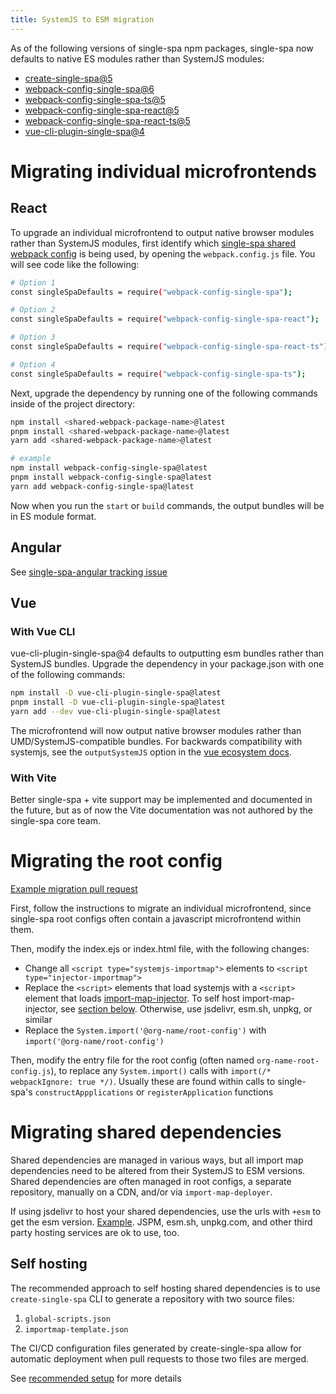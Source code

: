 ```yaml
---
title: SystemJS to ESM migration
---
```


As of the following versions of single-spa npm packages, single-spa now defaults to native ES modules rather than SystemJS modules:

- [create-single-spa@5](https://github.com/single-spa/create-single-spa/blob/main/packages/create-single-spa/CHANGELOG.md)
- [webpack-config-single-spa@6](https://github.com/single-spa/create-single-spa/blob/main/packages/webpack-config-single-spa/CHANGELOG.md)
- [webpack-config-single-spa-ts@5](https://github.com/single-spa/create-single-spa/blob/main/packages/webpack-config-single-spa-ts/CHANGELOG.md)
- [webpack-config-single-spa-react@5](https://github.com/single-spa/create-single-spa/blob/main/packages/webpack-config-single-spa-react/CHANGELOG.md)
- [webpack-config-single-spa-react-ts@5](https://github.com/single-spa/create-single-spa/blob/main/packages/webpack-config-single-spa-react-ts/CHANGELOG.md)
- [vue-cli-plugin-single-spa@4](https://github.com/single-spa/vue-cli-plugin-single-spa/releases/tag/v4.0.0)

# Migrating individual microfrontends

## React

To upgrade an individual microfrontend to output native browser modules rather than SystemJS modules, first identify which [single-spa shared webpack config](https://single-spa.js.org/docs/shared-webpack-configs) is being used, by opening the `webpack.config.js` file. You will see code like the following:

```sh
# Option 1
const singleSpaDefaults = require("webpack-config-single-spa");

# Option 2
const singleSpaDefaults = require("webpack-config-single-spa-react");

# Option 3
const singleSpaDefaults = require("webpack-config-single-spa-react-ts");

# Option 4
const singleSpaDefaults = require("webpack-config-single-spa-ts");
```

Next, upgrade the dependency by running one of the following commands inside of the project directory:

```sh
npm install <shared-webpack-package-name>@latest
pnpm install <shared-webpack-package-name>@latest
yarn add <shared-webpack-package-name>@latest

# example
npm install webpack-config-single-spa@latest
pnpm install webpack-config-single-spa@latest
yarn add webpack-config-single-spa@latest
```

Now when you run the `start` or `build` commands, the output bundles will be in ES module format.

## Angular

See [single-spa-angular tracking issue](https://github.com/single-spa/single-spa-angular/issues/534)

## Vue

### With Vue CLI

vue-cli-plugin-single-spa@4 defaults to outputting esm bundles rather than SystemJS bundles. Upgrade the dependency in your package.json with one of the following commands:

```sh
npm install -D vue-cli-plugin-single-spa@latest
pnpm install -D vue-cli-plugin-single-spa@latest
yarn add --dev vue-cli-plugin-single-spa@latest
```

The microfrontend will now output native browser modules rather than UMD/SystemJS-compatible bundles. For backwards compatibility with systemjs, see the `outputSystemJS` option in the [vue ecosystem docs](/docs/ecosystem-vue/#vue-cli-plugin-single-spa-configuration).

### With Vite

Better single-spa + vite support may be implemented and documented in the future, but as of now the Vite documentation was not authored by the single-spa core team.

# Migrating the root config

[Example migration pull request](https://github.com/react-microfrontends/root-config/pull/46/files)

First, follow the instructions to migrate an individual microfrontend, since single-spa root configs often contain a javascript microfrontend within them.

Then, modify the index.ejs or index.html file, with the following changes:

- Change all `<script type="systemjs-importmap">` elements to `<script type="injector-importmap">`
- Replace the `<script>` elements that load systemjs with a `<script>` element that loads [import-map-injector](https://github.com/single-spa/import-map-injector). To self host import-map-injector, see [section below](#migrating-the-shared-dependencies). Otherwise, use jsdelivr, esm.sh, unpkg, or similar
- Replace the `System.import('@org-name/root-config')` with `import('@org-name/root-config')`

Then, modify the entry file for the root config (often named `org-name-root-config.js`), to replace any `System.import()` calls with `import(/* webpackIgnore: true */)`. Usually these are found within calls to single-spa's `constructAppplications` or `registerApplication` functions

# Migrating shared dependencies

Shared dependencies are managed in various ways, but all import map dependencies need to be altered from their SystemJS to ESM versions. Shared dependencies are often managed in root configs, a separate repository, manually on a CDN, and/or via `import-map-deployer`.

If using jsdelivr to host your shared dependencies, use the urls with `+esm` to get the esm version. [Example](https://www.jsdelivr.com/package/npm/@single-spa/import-map-injector?tab=files). JSPM, esm.sh, unpkg.com, and other third party hosting services are ok to use, too.

## Self hosting

The recommended approach to self hosting shared dependencies is to use `create-single-spa` CLI to generate a repository with two source files:

1. `global-scripts.json`
1. `importmap-template.json`

The CI/CD configuration files generated by create-single-spa allow for automatic deployment when pull requests to those two files are merged.

See [recommended setup](https://single-spa.js.org/docs/recommended-setup) for more details